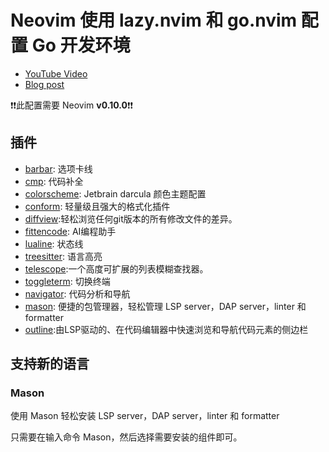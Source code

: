# Neovim 使用 lazy.nvim 和 go.nvim 配置 Go 开发环境

* [YouTube Video](https://youtu.be/n5_WLgxwkU8)
* [Blog post](https://mariocarrion.com/2024/05/20/neovim-migrating-to-lazy-and-go-nvim.html)

❗️❗️此配置需要 Neovim **v0.10.0**❗️❗️


## 插件

- [barbar](https://github.com/romgrk/barbar.nvim): 选项卡线
- [cmp](https://github.com/hrsh7th/nvim-cmp): 代码补全
- [colorscheme](https://github.com/doums/darcula): Jetbrain darcula 颜色主题配置
- [conform](https://github.com/stevearc/conform.nvim): 轻量级且强大的格式化插件
- [diffview](https://github.com/sindrets/diffview.nvim):轻松浏览任何git版本的所有修改文件的差异。
- [fittencode](https://github.com/luozhiya/fittencode.nvim): AI编程助手
- [lualine](https://github.com/nvim-lualine/lualine.nvim): 状态线
- [treesitter](https://github.com/nvim-treesitter/nvim-treesitter): 语言高亮
- [telescope](https://github.com/nvim-telescope/telescope.nvim):一个高度可扩展的列表模糊查找器。
- [toggleterm](https://github.com/akinsho/toggleterm.nvim): 切换终端
- [navigator](https://github.com/ray-x/navigator.lua): 代码分析和导航
- [mason](https://github.com/williamboman/mason.nvim): 便捷的包管理器，轻松管理 LSP server，DAP server，linter 和 formatter
- [outline](https://github.com/hedyhli/outline.nvim):由LSP驱动的、在代码编辑器中快速浏览和导航代码元素的侧边栏



## 支持新的语言

### Mason

使用 Mason 轻松安装 LSP server，DAP server，linter 和 formatter

只需要在输入命令 Mason，然后选择需要安装的组件即可。
